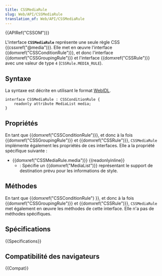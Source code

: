 ```yaml
---
title: CSSMediaRule
slug: Web/API/CSSMediaRule
translation_of: Web/API/CSSMediaRule
---
```


{{APIRef("CSSOM")}}

L'interface **`CSSMediaRule`** représente une seule règle CSS {{cssxref("@media")}}. Elle met en œuvre l'interface {{domxref("CSSConditionRule")}}, et donc l'interface {{domxref("CSSGroupingRule")}} et l'interface {{domxref("CSSRule")}} avec une valeur de type `4` (`CSSRule.MEDIA_RULE`).

## Syntaxe

La syntaxe est décrite en utilisant le format [WebIDL](http://dev.w3.org/2006/webapi/WebIDL/).

```
interface CSSMediaRule : CSSConditionRule {
    readonly attribute MediaList media;
}
```

## Propriétés

En tant que {{domxref("CSSConditionRule")}}, et donc à la fois {{domxref("CSSGroupingRule")}} et {{domxref("CSSRule")}}, `CSSMediaRule` implémente également les propriétés de ces interfaces. Elle a la propriété spécifique suivante :

- {{domxref("CSSMediaRule.media")}} {{readonlyinline}}
  - : Spécifie un {{domxref("MediaList")}} représentant le support de destination prévu pour les informations de style.

## Méthodes

En tant que {{domxref("CSSConditionRule") }}, et donc à la fois {{domxref("CSSGroupingRule")}} et {{domxref("CSSRule")}}, `CSSMediaRule` met également en œuvre les méthodes de cette interface. Elle n'a pas de méthodes spécifiques.

## Spécifications

{{Specifications}}

## Compatibilité des navigateurs

{{Compat}}
